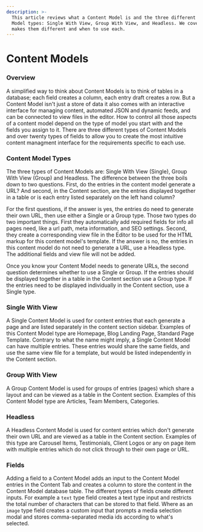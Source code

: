 ```yaml
---
description: >-
  This article reviews what a Content Model is and the three different Content
  Model types: Single With View, Group With View, and Headless. We cover what
  makes them different and when to use each.
---
```


# Content Models

### Overview

A simplified way to think about Content Models is to think of tables in a database; each field creates a column, each entry draft creates a row. But a Content Model isn't just a store of data it also comes with an interactive interface for managing content, automated JSON and dynamic feeds, and can be connected to view files in the editor. How to control all those aspects of a content model depend on the type of model you start with and the fields you assign to it. There are three different types of Content Models and over twenty types of fields to allow you to create the most intuitive content managment interface for the requirements specific to each use.

### Content Model Types

The three types of Content Models are: Single With View (Single), Group With View (Group) and Headless. The difference between the three boils down to two questions. First, do the entries in the content model generate a URL? And second, in the Content section, are the entries displayed together in a table or is each entry listed separately on the left hand column?

For the first questions, if the answer is yes, the entries do need to generate their own URL, then use either a Single or a Group type. Those two types do two important things. First they automatically add required fields for info all pages need, like a url path, meta information, and SEO settings. Second, they create a corresponding view file in the Editor to be used for the HTML markup for this content model's template. If the answer is no, the entries in this content model do not need to generate a URL, use a Headless type. The additional fields and view file will not be added.

Once you know your Content Model needs to generate URLs, the second question determines whether to use a Single or Group. If the entries should be displayed together in a table in the Content section use a Group type. If the entries need to be displayed individually in the Content section, use a Single type.

### **Single With View**

A Single Content Model is used for content entries that each generate a page and are listed separately in the content section sidebar. Examples of this Content Model type are Homepage, Blog Landing Page, Standard Page Template. Contrary to what the name might imply, a Single Content Model can have multiple entries. These entries would share the same fields, and use the same view file for a template, but would be listed independently in the Content section.

### **Group With View**

A Group Content Model is used for groups of entries (pages) which share a layout and can be viewed as a table in the Content section. Examples of this Content Model type are Articles, Team Members, Categories.

### **Headless**

A Headless Content Model is used for content entries which don't generate their own URL and are viewed as a table in the Content section. Examples of this type are Carousel Items, Testimonials, Client Logos or any on page item with multiple entries which do not click through to their own page or URL.

### Fields

Adding a field to a Content Model adds an input to the Content Model entries in the Content Tab and creates a column to store the content in the Content Model database table. The different types of fields create different inputs. For example a `text` type field creates a text type input and restricts the total number of characters that can be stored to that field. Where as an `image` type field creates a custom input that prompts a media selection modal and stores comma-separated media ids according to what's selected.
